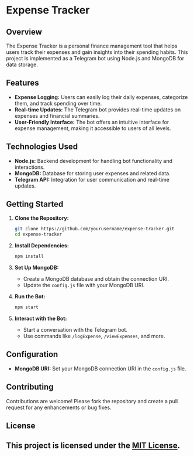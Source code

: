 # Expense Tracker

## Overview

The Expense Tracker is a personal finance management tool that helps users track their expenses and gain insights into their spending habits. This project is implemented as a Telegram bot using Node.js and MongoDB for data storage.

## Features

- **Expense Logging:** Users can easily log their daily expenses, categorize them, and track spending over time.
- **Real-time Updates:** The Telegram bot provides real-time updates on expenses and financial summaries.
- **User-Friendly Interface:** The bot offers an intuitive interface for expense management, making it accessible to users of all levels.

## Technologies Used

- **Node.js:** Backend development for handling bot functionality and interactions.
- **MongoDB:** Database for storing user expenses and related data.
- **Telegram API:** Integration for user communication and real-time updates.

## Getting Started

1. **Clone the Repository:**
   ```bash
   git clone https://github.com/yourusername/expense-tracker.git
   cd expense-tracker
   ```

2. **Install Dependencies:**
   ```bash
   npm install
   ```

3. **Set Up MongoDB:**
   - Create a MongoDB database and obtain the connection URI.
   - Update the `config.js` file with your MongoDB URI.

4. **Run the Bot:**
   ```bash
   npm start
   ```

5. **Interact with the Bot:**
   - Start a conversation with the Telegram bot.
   - Use commands like `/logExpense`, `/viewExpenses`, and more.

## Configuration

- **MongoDB URI:** Set your MongoDB connection URI in the `config.js` file.

## Contributing

Contributions are welcome! Please fork the repository and create a pull request for any enhancements or bug fixes.

## License

This project is licensed under the [MIT License](LICENSE).
---

